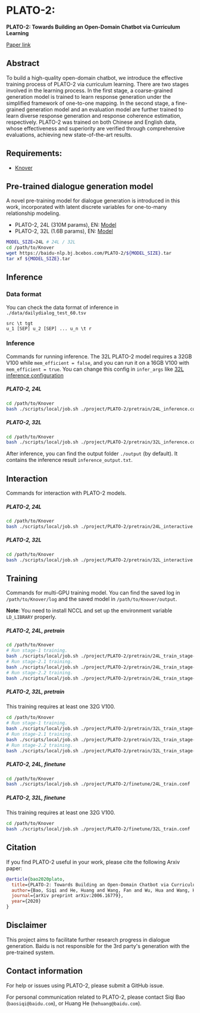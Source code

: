 # PLATO-2: 
**PLATO-2: Towards Building an Open-Domain Chatbot via Curriculum Learning**

[Paper link](https://arxiv.org/abs/2006.16779)

## Abstract
To build a high-quality open-domain chatbot, we introduce the effective training process of PLATO-2 via curriculum learning. There are two stages involved in the learning process. In the first stage, a coarse-grained generation model is trained to learn response generation under the simplified framework of one-to-one mapping. In the second stage, a fine-grained generation model and an evaluation model are further trained to learn diverse response generation and response coherence estimation, respectively. PLATO-2 was trained on both Chinese and English data, whose effectiveness and superiority are verified through comprehensive evaluations, achieving new state-of-the-art results.

## Requirements:
* [Knover](../..)

## Pre-trained dialogue generation model
A novel pre-training model for dialogue generation is introduced in this work, incorporated with latent discrete variables for one-to-many relationship modeling.

* PLATO-2, 24L (310M params), EN: [Model](https://dialogue.bj.bcebos.com/Knover/PLATO-2/24L.tar)
* PLATO-2, 32L (1.6B params), EN: [Model](https://dialogue.bj.bcebos.com/Knover/PLATO-2/32L.tar)

```bash
MODEL_SIZE=24L # 24L / 32L
cd /path/to/Knover
wget https://baidu-nlp.bj.bcebos.com/PLATO-2/${MODEL_SIZE}.tar
tar xf ${MODEL_SIZE}.tar
```

## Inference

### Data format
You can check the data format of inference in `./data/dailydialog_test_60.tsv`
```
src \t tgt
u_1 [SEP] u_2 [SEP] ... u_n \t r
```

### Inference
Commands for running inference. The 32L PLATO-2 model requires a 32GB V100 while `mem_efficient = false`, and you can run it on a 16GB V100 with `mem_efficient = true`. You can change this config in `infer_args` like [32L inference configuration](pretrain/32L_infer.conf#L27)

##### **PLATO-2, 24L**

```bash
cd /path/to/Knover
bash ./scripts/local/job.sh ./project/PLATO-2/pretrain/24L_inference.conf
```

##### **PLATO-2, 32L**
```bash
cd /path/to/Knover
bash ./scripts/local/job.sh ./project/PLATO-2/pretrain/32L_inference.conf
```

After inference, you can find the output folder `./output` (by default). It contains the inference result `inference_output.txt`.

## Interaction
Commands for interaction with PLATO-2 models.

##### **PLATO-2, 24L**

```bash
cd /path/to/Knover
bash ./scripts/local/job.sh ./project/PLATO-2/pretrain/24L_interactive.conf
```

##### **PLATO-2, 32L**

```bash
cd /path/to/Knover
bash ./scripts/local/job.sh ./project/PLATO-2/pretrain/32L_interactive.conf
```

## Training
Commands for multi-GPU training model. You can find the saved log in `/path/to/Knover/log` and the saved model in `/path/to/Knover/output`.

**Note**: You need to install NCCL and set up the environment variable `LD_LIBRARY` properly.

##### **PLATO-2, 24L, pretrain**

```bash
cd /path/to/Knover
# Run stage-1 training.
bash ./scripts/local/job.sh ./project/PLATO-2/pretrain/24L_train_stage-1.conf
# Run stage-2.1 training.
bash ./scripts/local/job.sh ./project/PLATO-2/pretrain/24L_train_stage-2.1.conf
# Run stage-2.2 training.
bash ./scripts/local/job.sh ./project/PLATO-2/pretrain/24L_train_stage-2.2.conf
```

##### **PLATO-2, 32L, pretrain**

This training requires at least one 32G V100.

```bash
cd /path/to/Knover
# Run stage-1 training.
bash ./scripts/local/job.sh ./project/PLATO-2/pretrain/32L_train_stage-1.conf
# Run stage-2.1 training.
bash ./scripts/local/job.sh ./project/PLATO-2/pretrain/32L_train_stage-2.1.conf
# Run stage-2.2 training.
bash ./scripts/local/job.sh ./project/PLATO-2/pretrain/32L_train_stage-2.2.conf
```

##### **PLATO-2, 24L, finetune**

```bash
cd /path/to/Knover
bash ./scripts/local/job.sh ./project/PLATO-2/finetune/24L_train.conf
```

##### **PLATO-2, 32L, finetune**

This training requires at least one 32G V100.
```bash
cd /path/to/Knover
bash ./scripts/local/job.sh ./project/PLATO-2/finetune/32L_train.conf
```

## Citation
If you find PLATO-2 useful in your work, please cite the following Arxiv paper:
```bibtex
@article{bao2020plato,
  title={PLATO-2: Towards Building an Open-Domain Chatbot via Curriculum Learning},
  author={Bao, Siqi and He, Huang and Wang, Fan and Wu, Hua and Wang, Haifeng and Wu, Wenquan and Guo, Zhen and Liu, Zhibin and Xu, Xinchao},
  journal={arXiv preprint arXiv:2006.16779},
  year={2020}
}
```

## Disclaimer
This project aims to facilitate further research progress in dialogue generation. Baidu is not responsible for the 3rd party's generation with the pre-trained system.

## Contact information
For help or issues using PLATO-2, please submit a GitHub issue.

For personal communication related to PLATO-2, please contact Siqi Bao (`baosiqi@baidu.com`), or Huang He (`hehuang@baidu.com`).
